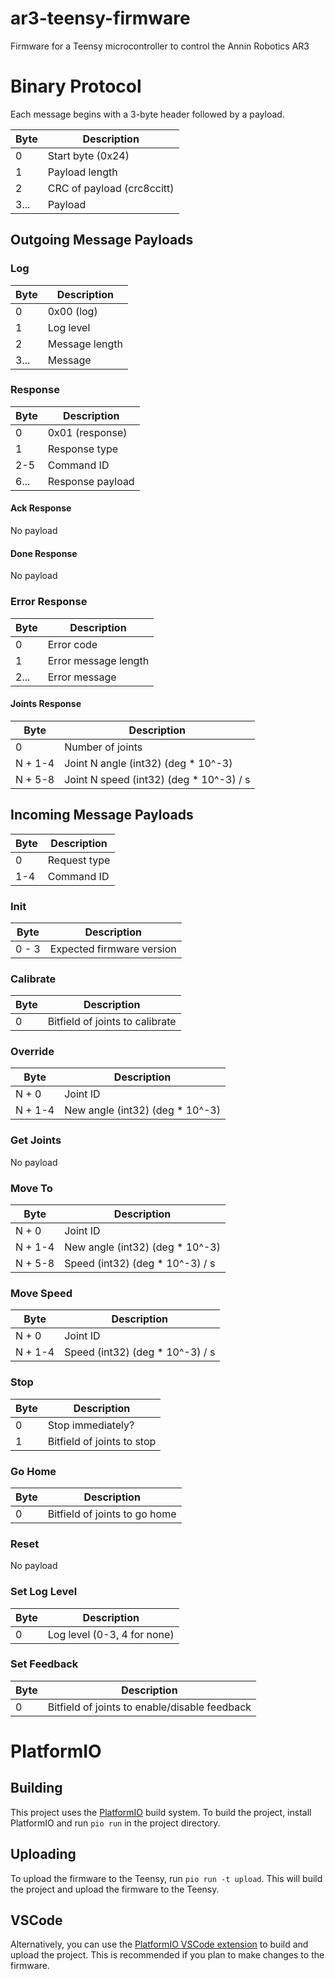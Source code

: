 # ar3-teensy-firmware

Firmware for a Teensy microcontroller to control the Annin Robotics AR3

# Binary Protocol

Each message begins with a 3-byte header followed by a payload.

| Byte | Description                |
| ---- | -------------------------- |
| 0    | Start byte (0x24)          |
| 1    | Payload length             |
| 2    | CRC of payload (crc8ccitt) |
| 3... | Payload                    |

## Outgoing Message Payloads

### Log

| Byte | Description    |
| ---- | -------------- |
| 0    | 0x00 (log)     |
| 1    | Log level      |
| 2    | Message length |
| 3... | Message        |

### Response

| Byte | Description      |
| ---- | ---------------- |
| 0    | 0x01 (response)  |
| 1    | Response type    |
| 2-5  | Command ID       |
| 6... | Response payload |

#### Ack Response

No payload

#### Done Response

No payload

### Error Response

| Byte | Description          |
| ---- | -------------------- |
| 0    | Error code           |
| 1    | Error message length |
| 2... | Error message        |

#### Joints Response

| Byte    | Description                              |
| ------- | ---------------------------------------- |
| 0       | Number of joints                         |
| N + 1-4 | Joint N angle (int32) (deg \* 10^-3)     |
| N + 5-8 | Joint N speed (int32) (deg \* 10^-3) / s |

## Incoming Message Payloads

| Byte | Description  |
| ---- | ------------ |
| 0    | Request type |
| 1-4  | Command ID   |

### Init

| Byte  | Description               |
| ----- | ------------------------- |
| 0 - 3 | Expected firmware version |

### Calibrate

| Byte | Description                     |
| ---- | ------------------------------- |
| 0    | Bitfield of joints to calibrate |

### Override

| Byte    | Description                      |
| ------- | -------------------------------- |
| N + 0   | Joint ID                         |
| N + 1-4 | New angle (int32) (deg \* 10^-3) |

### Get Joints

No payload

### Move To

| Byte    | Description                      |
| ------- | -------------------------------- |
| N + 0   | Joint ID                         |
| N + 1-4 | New angle (int32) (deg \* 10^-3) |
| N + 5-8 | Speed (int32) (deg \* 10^-3) / s |

### Move Speed

| Byte    | Description                      |
| ------- | -------------------------------- |
| N + 0   | Joint ID                         |
| N + 1-4 | Speed (int32) (deg \* 10^-3) / s |

### Stop

| Byte | Description                |
| ---- | -------------------------- |
| 0    | Stop immediately?          |
| 1    | Bitfield of joints to stop |

### Go Home

| Byte | Description                   |
| ---- | ----------------------------- |
| 0    | Bitfield of joints to go home |

### Reset

No payload

### Set Log Level

| Byte | Description                 |
| ---- | --------------------------- |
| 0    | Log level (0-3, 4 for none) |

### Set Feedback

| Byte | Description                                   |
| ---- | --------------------------------------------- |
| 0    | Bitfield of joints to enable/disable feedback |

# PlatformIO

## Building

This project uses the [PlatformIO](https://platformio.org/) build system. To build the project,
install PlatformIO and run `pio run` in the project directory.

## Uploading

To upload the firmware to the Teensy, run `pio run -t upload`. This will build the project and
upload the firmware to the Teensy.

## VSCode

Alternatively, you can use the [PlatformIO VSCode extension](https://platformio.org/platformio-ide)
to build and upload the project. This is recommended if you plan to make changes to the firmware.
